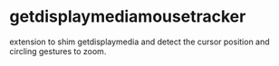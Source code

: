 # getdisplaymediamousetracker
extension to shim getdisplaymedia and detect the cursor position and circling gestures to zoom.
